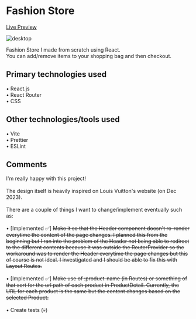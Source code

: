 # Fashion Store

[Live Preview](https://shopping-cart-sepia-eight.vercel.app/)

![desktop](https://github.com/johnnynava/shopping-cart/assets/137064281/bdb1807c-9098-4205-9ba6-9324003914d3)

Fashion Store I made from scratch using React.
<br>
You can add/remove items to your shopping bag and then checkout.

## Primary technologies used

• React.js
<br>
• React Router
<br>
• CSS

## Other technologies/tools used

• Vite
<br>
• Prettier
<br>
• ESLint

## Comments

I'm really happy with this project!
<br>
<br>
The design itself is heavily inspired on Louis Vuitton's website (on Dec 2023).
<br>
<br>
There are a couple of things I want to change/implement eventually such as:
<br>
<br>
• [Implemented ✅] ~~Make it so that the Header component doesn't re-render everytime the content of the page changes. I planned this from the beginning but I ran into the problem of the Header not being able to redirect to the different contents because it was outside the RouterProvider so the workaround was to render the Header everytime the page changes but this of course is not ideal. I investigated and I should be able to fix this with Layout Routes.~~
<br>
<br>
• [Implemented ✅] ~~Make use of :product-name (in Routes) or something of that sort for the url path of each product in ProductDetail. Currently, the URL for each product is the same but the content changes based on the selected Product.~~
<br>
<br>
• Create tests (💀)
